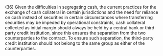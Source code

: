 (36) Given the difficulties in segregating cash, the current practices for the exchange of cash collateral in certain jurisdictions and the need for reliance on cash instead of securities in certain circumstances where transferring securities may be impeded by operational constraints, cash collateral collected as initial margin should always be held by a central bank or third-party credit institution, since this ensures the separation from the two counterparties to the contract. To ensure such separation, the third-party credit institution should not belong to the same group as either of the counterparties.